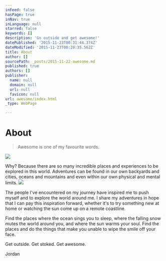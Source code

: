 ```yaml
---
inFeed: false
hasPage: true
inNav: true
inLanguage: null
starred: false
keywords: []
description: 'Go outside and get awesome!'
datePublished: '2015-11-23T00:31:44.374Z'
dateModified: '2015-11-23T00:28:35.562Z'
title: About
author: []
sourcePath: _posts/2015-11-22-awesome.md
published: true
authors: []
publisher:
  name: null
  domain: null
  url: null
  favicon: null
url: awesome/index.html
_type: WebPage

---
```

# About

> Awesome is one of my favourite words. 

![](https://imgflo.herokuapp.com/graph/vahj1ThiexotieMo/1b58500b9a1778de6e62785bdacd863e/passthrough.jpg?input=https%3A%2F%2Fthe-grid-user-content.s3-us-west-2.amazonaws.com%2F5f44b99a-8fc2-4c2f-91a6-c3ef6a383add.jpg&width=750&height=563)

Why? Because there are so many incredible places and experiences to be explored in this world.  Adventures can be found in our own backyards and cities, oceans and mountains and even within our own physical and mental limits. ![](https://the-grid-user-content.s3-us-west-2.amazonaws.com/fd500f89-2fd2-46a8-a691-260967954d4b.jpg)

The people I've encountered on my journey have inspired me to push myself and to explore the world around me. I share my adventures in hope that I can pay this inspiration forward, whether it's to try something new at home or watching the sun come up on a remote coastline. 

Find the places where the ocean sings you to sleep, where the falling snow mutes the world around you, and where the sun warms your soul. Find the places and do the things that make you unable to wipe the smile off your face. 

Get outside. Get stoked. Get awesome.

Jordan